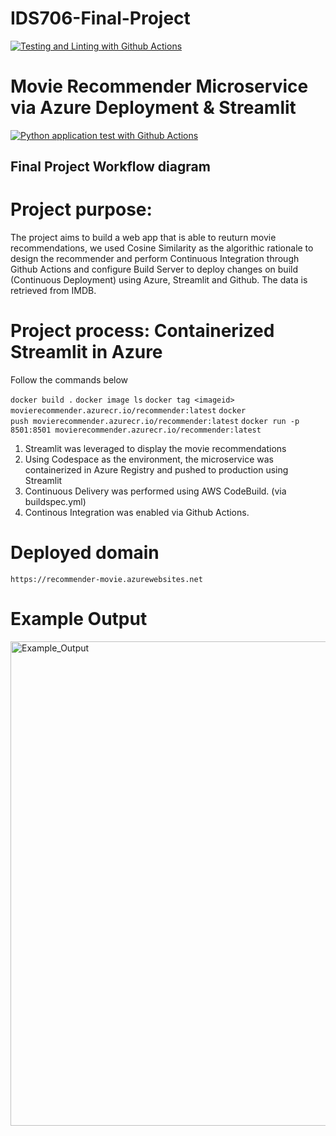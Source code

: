 # IDS706-Final-Project
[![Testing and Linting with Github Actions](https://github.com/Yayunyun/ids706-final/actions/workflows/main.yml/badge.svg)](https://github.com/Yayunyun/ids706-final/actions/workflows/main.yml)

# Movie Recommender Microservice via Azure Deployment & Streamlit
[![Python application test with Github Actions](https://github.com/nogibjj/fastapi_news/actions/workflows/main.yml/badge.svg)](https://github.com/nogibjj/fastapi_news/actions/workflows/main.yml) 

## Final Project Workflow diagram


# Project purpose:

The project aims to build a web app that is able to reuturn movie recommendations, we used Cosine Similarity as the algorithic rationale to design the recommender and perform Continuous Integration through Github Actions and configure Build Server to deploy changes on build (Continuous Deployment) using Azure, Streamlit and Github. The data is retrieved from IMDB. 

# Project process: Containerized Streamlit in Azure

Follow the commands below

`docker build .`
`docker image ls`
`docker tag <imageid> movierecommender.azurecr.io/recommender:latest`
`docker push movierecommender.azurecr.io/recommender:latest`
`docker run -p 8501:8501 movierecommender.azurecr.io/recommender:latest`

1. Streamlit was leveraged to display the movie recommendations
2. Using Codespace as the environment, the microservice was containerized in Azure Registry and pushed to production using Streamlit
3. Continuous Delivery was performed using AWS CodeBuild. (via buildspec.yml)
4. Continous Integration was enabled via Github Actions.


# Deployed domain 
`https://recommender-movie.azurewebsites.net`

# Example Output

<img width="775" alt="Example_Output" src="https://user-images.githubusercontent.com/112578755/208225518-11e2c62c-3b7b-467b-a001-e0d520ea34af.png">


